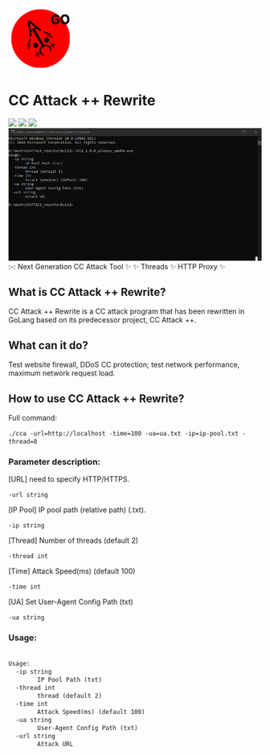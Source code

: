 ![CC Attack Rewrite](https://github.com/MasonDye/CC-Attack-Rewrite/blob/95728b220dc90c762ce9034904ec9489037854b7/img/CCAttack%2B%2BGo128.png)
# CC Attack ++ Rewrite
![](https://img.shields.io/badge/build-success-green) ![](https://img.shields.io/badge/version-1.0.0-orange) ![](https://img.shields.io/badge/author-MasonDye-blue)
![CC Attack Rewrite preview](https://github.com/MasonDye/CC-Attack-Rewrite/blob/95728b220dc90c762ce9034904ec9489037854b7/img/preview.png)
:-:
Next Generation CC Attack Tool ✨
✨ Threads ✨ HTTP Proxy ✨

## What is CC Attack ++ Rewrite?
CC Attack ++ Rewrite is a CC attack program that has been rewritten in GoLang based on its predecessor project, CC Attack ++.

## What can it do?
Test website firewall, DDoS CC protection; test network performance, maximum network request load.

## How to use CC Attack ++ Rewrite?
Full command:
<pre><code>./cca -url=http://localhost -time=100 -ua=ua.txt -ip=ip-pool.txt -thread=8</code></pre>

### Parameter description:

[URL] need to specify HTTP/HTTPS.
<pre><code>-url string</code></pre>

[IP Pool] IP pool path (relative path) (.txt).
<pre><code>-ip string</code></pre>

[Thread] Number of threads (default 2)
<pre><code>-thread int</code></pre>

[Time] Attack Speed(ms) (default 100)
<pre><code>-time int</code></pre>

[UA] Set User-Agent Config Path (txt)
<pre><code>-ua string</code></pre>

### Usage:
<pre><code>
Usage:
  -ip string
        IP Pool Path (txt)
  -thread int
        thread (default 2)
  -time int
        Attack Speed(ms) (default 100)
  -ua string
        User-Agent Config Path (txt)
  -url string
        Attack URL
</code></pre>
